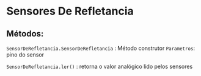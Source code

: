 # Sensores De Refletancia


## Métodos:

`SensorDeRefletancia.SensorDeRefletancia` : Método construtor
`Parametros`: pino do sensor

`SensorDeRefletancia.ler()` : retorna o valor analógico lido pelos sensores